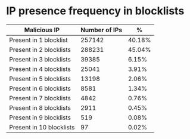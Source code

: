 # IP presence frequency in blocklists
| Malicious IP | Number of IPs | % |
|----|----|----|
| Present in 1 blocklist | 257142 | 40.18% |
| Present in 2 blocklists | 288231 | 45.04% |
| Present in 3 blocklists | 39385 | 6.15% |
| Present in 4 blocklists | 25041 | 3.91% |
| Present in 5 blocklists | 13198 | 2.06% |
| Present in 6 blocklists | 8581 | 1.34% |
| Present in 7 blocklists | 4842 | 0.76% |
| Present in 8 blocklists | 2911 | 0.45% |
| Present in 9 blocklists | 519 | 0.08% |
| Present in 10 blocklists | 97 | 0.02% |
